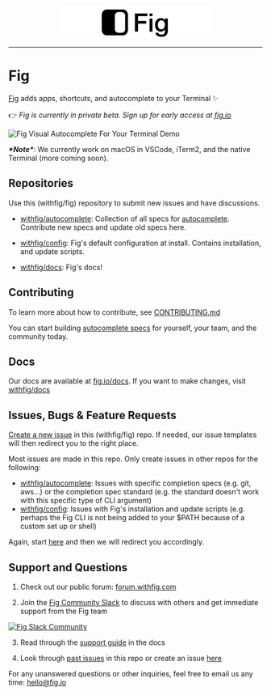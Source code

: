 <p align="center">
    <img width="300" src="static/FigBanner.png"/>
</p>

---

# Fig

[Fig](https://fig.io?ref=github_fig) adds apps, shortcuts, and autocomplete to your Terminal ✨


👉 *Fig is currently in private beta. Sign up for early access at [fig.io](http://fig.io?ref=github_fig)*

![Fig Visual Autocomplete For Your Terminal Demo](https://fig.io/video/demos/autocomplete/autocomplete_demo_for_email.gif)

***\*Note\****: We currently work on macOS in VSCode, iTerm2, and the native Terminal (more coming soon).





## Repositories

Use this (withfig/fig) repository to submit new issues and have discussions.

- [withfig/autocomplete](https://github.com/withfig/autocomplete): Collection of all specs for [autocomplete](https://fig.io/docs/autocomplete). Contribute new specs and update old specs here.

- [withfig/config](https://github.com/withfig/config): Fig's default configuration at install. Contains installation, and update scripts.

- [withfig/docs](https://github.com/withfig/docs): Fig's docs!


## Contributing

To learn more about how to contribute, see [CONTRIBUTING.md](CONTRIBUTING.md)


You can start building [autocomplete specs](https://github.com/withfig/autocomplete) for yourself, your team, and the community today.


## Docs

Our docs are available at [fig.io/docs](https://fig.io/docs). If you want to make changes, visit [withfig/docs](https://github.com/withfig/docs)


## Issues, Bugs & Feature Requests

[Create a new issue](https://github.com/withfig/fig/issues/new/choose) in this (withfig/fig) repo. If needed, our issue templates will then redirect you to the right place.


Most issues are made in this repo. Only create issues in other repos for the following:

- [withfig/autocomplete](https://github.com/withfig/autocomplete): Issues with specific completion specs (e.g. git, aws...) or the completion spec standard (e.g. the standard doesn't work with this specific type of CLI argument) 
- [withfig/config](https://github.com/withfig/config): Issues with Fig's installation and update scripts (e.g. perhaps the Fig CLI is not being added to your $PATH because of a custom set up or shell) 

Again, start [here](https://github.com/withfig/fig/issues/new/choose) and then we will redirect you accordingly.



## Support and Questions

1. Check out our public forum: [forum.withfig.com](https://forum.withfig.com)

2. Join the [Fig Community Slack](https://waitlist.withfig.com/community) to discuss with others and get immediate support from the Fig team

[![Fig Slack Community](https://github.com/jesseduffield/lazydocker/raw/master/docs/resources/slack_rgb.png)](https://waitlist.withfig.com/community)

3. Read through the [support guide](https://fig.io/docs) in the docs 

4. Look through [past issues](https://github.com/withfig/fig/issues) in this repo or create an issue [here](https://github.com/withfig/fig/issues/new/choose) 

For any unanswered questions or other inquiries, feel free to email us any time: [hello@fig.io](mailto:hello@fig.io)
